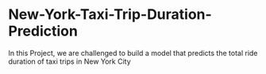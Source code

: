 # New-York-Taxi-Trip-Duration-Prediction
In this Project, we are challenged to build a model that predicts the total ride duration of taxi trips in New York City
